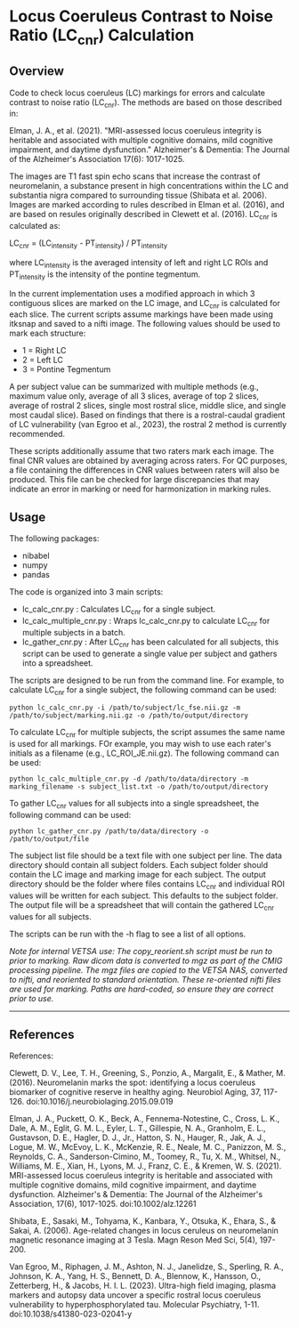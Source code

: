 # Locus Coeruleus Contrast to Noise Ratio (LC<sub>cnr</sub>) Calculation

## Overview
Code to check locus coeruleus (LC) markings for errors and calculate contrast to noise ratio (LC<sub>cnr</sub>). The methods are based on those described in:

Elman, J. A., et al. (2021). "MRI-assessed locus coeruleus integrity is heritable and associated with multiple cognitive domains, mild cognitive impairment, and daytime dysfunction." Alzheimer's & Dementia: The Journal of the Alzheimer's Association 17(6): 1017-1025.

The images are T1 fast spin echo scans that increase the contrast of neuromelanin, a substance present in high concentrations within the LC and substantia nigra compared to surrounding tissue (Shibata et al. 2006). Images are marked according to rules described in Elman et al. (2016), and are based on resules originally described in Clewett et al. (2016).  LC<sub>cnr</sub> is calculated as:

  LC<sub>cnr</sub> = (LC<sub>intensity</sub> - PT<sub>intensity</sub>) / PT<sub>intensity</sub>

where LC<sub>intensity</sub> is the averaged intensity of left and right LC ROIs and PT<sub>intensity</sub> is the intensity of the pontine tegmentum. 

In the current implementation uses a modified approach in which 3 contiguous slices are marked on the LC image, and LC<sub>cnr</sub> is calculated for each slice. The current scripts assume markings have been made using itksnap and saved to a nifti image. The following values should be used to mark each structure:
- 1 = Right LC
- 2 = Left LC
- 3 = Pontine Tegmentum

A per subject value can be summarized with multiple methods (e.g., maximum value only, average of all 3 slices, average of top 2 slices, average of rostral 2 slices, single most rostral slice, middle slice, and single most caudal slice). Based on findings that there is a rostral-caudal gradient of LC vulnerability (van Egroo et al., 2023), the rostral 2 method is currently recommended.

These scripts additionally assume that two raters mark each image. The final CNR values are obtained by averaging across raters. For QC purposes, a file containing the differences in CNR values between raters will also be produced. This file can be checked for large discrepancies that may indicate an error in marking or need for harmonization in marking rules. 

## Usage

The following packages:
- nibabel
- numpy
- pandas

The code is organized into 3 main scripts:
- lc_calc_cnr.py : Calculates LC<sub>cnr</sub> for a single subject.
- lc_calc_multiple_cnr.py : Wraps lc_calc_cnr.py to calculate LC<sub>cnr</sub> for multiple subjects in a batch.
- lc_gather_cnr.py : After LC<sub>cnr</sub>  has been calculated for all subjects, this script can be used to generate a single value per subject and gathers into a spreadsheet.

The scripts are designed to be run from the command line. For example, to calculate LC<sub>cnr</sub> for a single subject, the following command can be used:
``` 
python lc_calc_cnr.py -i /path/to/subject/lc_fse.nii.gz -m /path/to/subject/marking.nii.gz -o /path/to/output/directory
```

To calculate LC<sub>cnr</sub> for multiple subjects, the script assumes the same name is used for all markings. FOr example, you may wish to use each rater's initials as a filename (e.g., LC_ROI_JE.nii.gz). The following command can be used:
```
python lc_calc_multiple_cnr.py -d /path/to/data/directory -m marking_filename -s subject_list.txt -o /path/to/output/directory
```

To gather LC<sub>cnr</sub> values for all subjects into a single spreadsheet, the following command can be used:
```
python lc_gather_cnr.py /path/to/data/directory -o /path/to/output/file
```

The subject list file should be a text file with one subject per line. The data directory should contain all subject folders. Each subject folder should contain the LC image and marking image for each subject. The output directory should be the folder where files contains LC<sub>cnr</sub> and individual ROI values will be written for each subject. This defaults to the subject folder. The output file will be a spreadsheet that will contain the gathered LC<sub>cnr</sub> values for all subjects.

The scripts can be run with the -h flag to see a list of all options.

*Note for internal VETSA use: The copy_reorient.sh script must be run to prior to marking. Raw dicom data is converted to mgz as part of the CMIG processing pipeline. The mgz files are copied to the VETSA NAS, converted to nifti, and reoriented to standard orientation. These re-oriented nifti files are used for marking. Paths are hard-coded, so ensure they are correct prior to use.*

-------------------------------------------------
## References

References:

Clewett, D. V., Lee, T. H., Greening, S., Ponzio, A., Margalit, E., & Mather, M. (2016). Neuromelanin marks the spot: identifying a locus coeruleus biomarker of cognitive reserve in healthy aging. Neurobiol Aging, 37, 117-126. doi:10.1016/j.neurobiolaging.2015.09.019

Elman, J. A., Puckett, O. K., Beck, A., Fennema-Notestine, C., Cross, L. K., Dale, A. M., Eglit, G. M. L., Eyler, L. T., Gillespie, N. A., Granholm, E. L., Gustavson, D. E., Hagler, D. J., Jr., Hatton, S. N., Hauger, R., Jak, A. J., Logue, M. W., McEvoy, L. K., McKenzie, R. E., Neale, M. C., Panizzon, M. S., Reynolds, C. A., Sanderson-Cimino, M., Toomey, R., Tu, X. M., Whitsel, N., Williams, M. E., Xian, H., Lyons, M. J., Franz, C. E., & Kremen, W. S. (2021). MRI-assessed locus coeruleus integrity is heritable and associated with multiple cognitive domains, mild cognitive impairment, and daytime dysfunction. Alzheimer's & Dementia: The Journal of the Alzheimer's Association, 17(6), 1017-1025. doi:10.1002/alz.12261

Shibata, E., Sasaki, M., Tohyama, K., Kanbara, Y., Otsuka, K., Ehara, S., & Sakai, A. (2006). Age-related changes in locus ceruleus on neuromelanin magnetic resonance imaging at 3 Tesla. Magn Reson Med Sci, 5(4), 197-200. 

Van Egroo, M., Riphagen, J. M., Ashton, N. J., Janelidze, S., Sperling, R. A., Johnson, K. A., Yang, H. S., Bennett, D. A., Blennow, K., Hansson, O., Zetterberg, H., & Jacobs, H. I. L. (2023). Ultra-high field imaging, plasma markers and autopsy data uncover a specific rostral locus coeruleus vulnerability to hyperphosphorylated tau. Molecular Psychiatry, 1-11. doi:10.1038/s41380-023-02041-y

